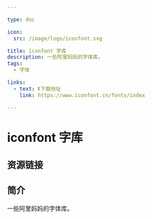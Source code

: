 ```yaml
---

type: doc

icon:
  src: /image/logo/iconfont.svg

title: iconfont 字库
description: 一些阿里妈妈的字体库。
tags:
  - 字体

links:
  - text: ⏬下载地址
    link: https://www.iconfont.cn/fonts/index

---
```


<ShowLogo />

# iconfont 字库

<ShowTags />

<ShowBreadcrumb />

## 资源链接

<ShowLinks />

## 简介

一些阿里妈妈的字体库。
